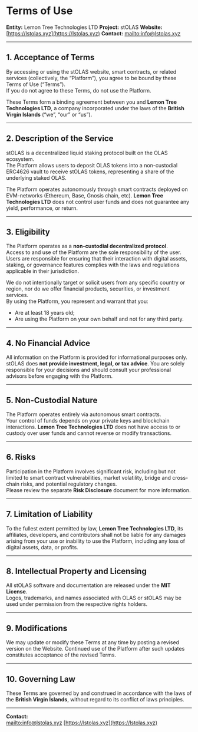 # Terms of Use

**Entity:** Lemon Tree Technologies LTD
**Project:** stOLAS
**Website:** [https://lstolas.xyz](https://lstolas.xyz)
**Contact:** [mailto:info@lstolas.xyz](info@lstolas.xyz)

---

## 1. Acceptance of Terms
By accessing or using the stOLAS website, smart contracts, or related services (collectively, the “Platform”), you agree to be bound by these Terms of Use (“Terms”).  
If you do not agree to these Terms, do not use the Platform.

These Terms form a binding agreement between you and **Lemon Tree Technologies LTD**, a company incorporated under the laws of the **British Virgin Islands** (“we”, “our” or “us”).

---

## 2. Description of the Service
stOLAS is a decentralized liquid staking protocol built on the OLAS ecosystem.  
The Platform allows users to deposit OLAS tokens into a non-custodial ERC4626 vault to receive stOLAS tokens, representing a share of the underlying staked OLAS.

The Platform operates autonomously through smart contracts deployed on EVM-networks (Ethereum, Base, Gnosis chain, etc). **Lemon Tree Technologies LTD** does not control user funds and does not guarantee any yield, performance, or return.

---

## 3. Eligibility
The Platform operates as a **non-custodial decentralized protocol**.  
Access to and use of the Platform are the sole responsibility of the user.  
Users are responsible for ensuring that their interaction with digital assets, staking, or governance features complies with the laws and regulations applicable in their jurisdiction.

We do not intentionally target or solicit users from any specific country or region, nor do we offer financial products, securities, or investment services.  
By using the Platform, you represent and warrant that you:
- Are at least 18 years old;  
- Are using the Platform on your own behalf and not for any third party.

---

## 4. No Financial Advice
All information on the Platform is provided for informational purposes only.  
stOLAS does **not provide investment, legal, or tax advice**. You are solely responsible for your decisions and should consult your professional advisors before engaging with the Platform.

---

## 5. Non-Custodial Nature
The Platform operates entirely via autonomous smart contracts.  
Your control of funds depends on your private keys and blockchain interactions. **Lemon Tree Technologies LTD** does not have access to or custody over user funds and cannot reverse or modify transactions.

---

## 6. Risks
Participation in the Platform involves significant risk, including but not limited to smart contract vulnerabilities, market volatility, bridge and cross-chain risks, and potential regulatory changes.  
Please review the separate **Risk Disclosure** document for more information.

---

## 7. Limitation of Liability
To the fullest extent permitted by law, **Lemon Tree Technologies LTD**, its affiliates, developers, and contributors shall not be liable for any damages arising from your use or inability to use the Platform, including any loss of digital assets, data, or profits.

---

## 8. Intellectual Property and Licensing
All stOLAS software and documentation are released under the **MIT License**.  
Logos, trademarks, and names associated with OLAS or stOLAS may be used under permission from the respective rights holders.

---

## 9. Modifications
We may update or modify these Terms at any time by posting a revised version on the Website. Continued use of the Platform after such updates constitutes acceptance of the revised Terms.

---

## 10. Governing Law
These Terms are governed by and construed in accordance with the laws of the **British Virgin Islands**, without regard to its conflict of laws principles.

---

**Contact:**  
[mailto:info@lstolas.xyz](info@lstolas.xyz)
[https://lstolas.xyz](https://lstolas.xyz)
